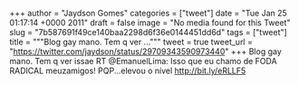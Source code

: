 
+++
author = "Jaydson Gomes"
categories = ["tweet"]
date = "Tue Jan 25 01:17:14 +0000 2011"
draft = false
image = "No media found for this Tweet"
slug = "7b587691f49ce140baa2298d6f36e0144451dd6d"
tags = ["tweet"]
title = """Blog gay mano. Tem q ver ..."""
tweet = true
tweet_url = "https://twitter.com/jaydson/status/29709343590973440"
+++
Blog gay mano. Tem q ver issae RT @EmanuelLima: Isso que eu chamo de FODA RADICAL meuzamigos! PQP...elevou o nível http://bit.ly/eRLLF5
